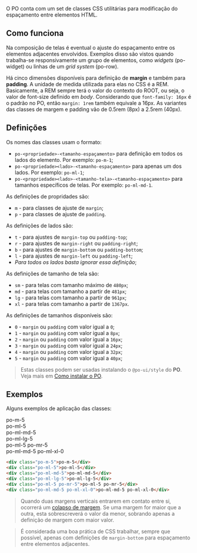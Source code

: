 [comment]: # (@label Espaçamento)
[comment]: # (@link guides/spacing)

O PO conta com um set de classes CSS utilitárias para modificação do espaçamento entre elementos HTML.

## Como funciona
Na composição de telas é eventual o ajuste do espaçamento entre os elementos adjacentes envolvidos. Exemplos disso são vistos quando trabalha-se responsivamente um grupo de elementos, como *widgets* (po-widget) ou linhas de um *grid system* (po-row).

Há cinco dimensões disponíveis para definição de **margin** e também para **padding**. A unidade de medida utilizada para elas no CSS é a REM. Basicamente, a REM sempre terá o valor do contexto do ROOT, ou seja, o valor de font-size definido em *body*. Considerando que `font-family: 16px` é o padrão no PO, então `margin: 1rem` também equivale a 16px. As variantes das classes de margem e padding vão de 0.5rem (8px) a 2.5rem (40px).

## Definições

Os nomes das classes usam o formato: 
* `po-<propriedade>-<tamanho-espaçamento>` para definição em todos os lados do elemento. Por exemplo: `po-m-1`; 
* `po-<propriedade><lado>-<tamanho-espaçamento>` para apenas um dos lados. Por exemplo: `po-ml-1`;
* `po-<propriedade><lado>-<tamanho-tela>-<tamanho-espaçamento>` para tamanhos específicos de telas. Por exemplo: `po-ml-md-1`.

As definições de propridades são:
* `m` - para classes de ajuste de `margin`;
* `p` - para classes de ajuste de `padding`.

As definições de lados são:

* `t` - para ajustes de `margin-top` ou `padding-top`;
* `r` - para ajustes de `margin-right` ou `padding-right`;
* `b` - para ajustes de `margin-bottom` ou `padding-bottom`;
* `l` - para ajustes de `margin-left` ou `padding-left`;
* *Para todos os lados basta ignorar essa definição*;

As definições de tamanho de tela são:

* `sm` - para telas com tamanho máximo de `480px`;
* `md` - para telas com tamanho a partir de `481px`;
* `lg` - para telas com tamanho a partir de `961px`;
* `xl` - para telas com tamanho a partir de `1367px`.

As definições de tamanhos disponíveis são:

* `0` - `margin` ou `padding` com valor igual a `0`; 
* `1` - `margin` ou `padding` com valor igual a `8px`; 
* `2` - `margin` ou `padding` com valor igual a `16px`; 
* `3` - `margin` ou `padding` com valor igual a `24px`; 
* `4` - `margin` ou `padding` com valor igual a `32px`; 
* `5` - `margin` ou `padding` com valor igual a `40px`; 

> Estas classes podem ser usadas instalando o `@po-ui/style` do **PO**. Veja mais em [Como instalar o PO](/guides/how-install).

## Exemplos

Alguns exemplos de aplicação das classes:

<div class="guides-spacing-sample-container po-mt-1 po-mb-1">
  <div class="guides-spacing">
    <div class="po-m-5">po-m-5</div>
  </div>
</div>

<div class="guides-spacing-sample-container po-mt-1 po-mb-1">
  <div class="guides-spacing">
    <div class="po-ml-5">po-ml-5</div>
  </div>
</div>

<div class="guides-spacing-sample-container po-mt-1 po-mb-1">
  <div class="guides-spacing">
    <div class="po-ml-md-5">po-ml-md-5</div>
  </div>
</div>

<div class="guides-spacing-sample-container po-mt-1 po-mb-1">
  <div class="guides-spacing">
    <div class="po-ml-lg-5">po-ml-lg-5</div>
  </div>
</div>

<div class="guides-spacing-sample-container po-mt-1 po-mb-1">
  <div class="guides-spacing">
    <div class="po-ml-5 po-mr-5">po-ml-5 po-mr-5</div>
  </div>
</div>

<div class="guides-spacing-sample-container po-mt-1 po-mb-1">
  <div class="guides-spacing">
    <div class="po-ml-md-5 po-ml-xl-0">po-ml-md-5 po-ml-xl-0</div>
  </div>
</div>

```html
<div class="po-m-5">po-m-5</div>
<div class="po-ml-5">po-ml-5</div>
<div class="po-ml-md-5">po-ml-md-5</div>
<div class="po-ml-lg-5">po-ml-lg-5</div>
<div class="po-ml-5 po-mr-5">po-ml-5 po-mr-5</div>
<div class="po-ml-md-5 po-ml-xl-0">po-ml-md-5 po-ml-xl-0</div>
```

> Quando duas margens verticais entrarem em contato entre si, ocorrerá um [colapso de margem](https://www.w3schools.com/cssref/pr_margin.asp). Se uma margem for maior que a outra, esta sobrescreverá o valor da menor, sobrando apenas a definição de margem com maior valor.

> É considerada uma boa prática de CSS trabalhar, sempre que possível, apenas com definições de `margin-bottom` para espaçamento entre elementos adjacentes.

